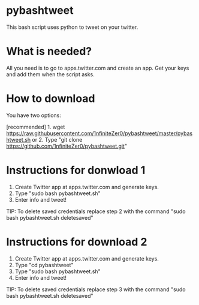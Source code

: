 # pybashtweet
This bash script uses python to tweet on your twitter.

# What is needed?
All you need is to go to apps.twitter.com and create an app. Get your keys and add them when the script asks.

# How to download
You have two options:

[recommended] 1. wget https://raw.githubusercontent.com/1nfiniteZer0/pybashtweet/master/pybashtweet.sh
or
2. Type "git clone https://github.com/1nfiniteZer0/pybashtweet.git"

# Instructions for donwload 1
1. Create Twitter app at apps.twitter.com and generate keys.
2. Type "sudo bash pybashtweet.sh"
3. Enter info and tweet!

TIP: To delete saved credentials replace step 2 with the command "sudo bash pybashtweet.sh deletesaved"

# Instructions for download 2
1. Create Twitter app at apps.twitter.com and generate keys.
2. Type "cd pybashtweet"
3. Type "sudo bash pybashtweet.sh"
4. Enter info and tweet!

TIP: To delete saved credentials replace step 3 with the command "sudo bash pybashtweet.sh deletesaved"
